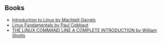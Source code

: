 ## **Books**
- [Introduction to Linux by Machtelt Garrels](https://tldp.org/LDP/intro-linux/intro-linux.pdf)
- [Linux Fundamentals by Paul Cobbaut](http://linux-training.be/linuxfun.pdf)
- [THE LINUX COMMAND LINE A COMPLETE INTRODUCTION by William Shotts](https://dl.ebooksworld.ir/motoman/The.Linux.Command.Line.2nd.Edition.www.EBooksWorld.ir.pdf)
